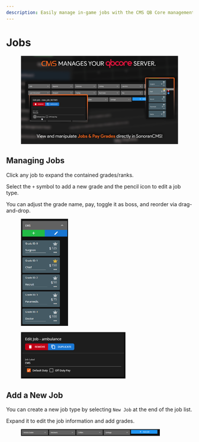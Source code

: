 ```yaml
---
description: Easily manage in-game jobs with the CMS QB Core management panel!
---
```


# Jobs

<figure><img src="../../../.gitbook/assets/qbcore_jobs.png" alt="" width="563"><figcaption></figcaption></figure>



## Managing Jobs

Click any job to expand the contained grades/ranks.

Select the `+` symbol to add a new grade and the pencil icon to edit a job type.

You can adjust the grade name, pay, toggle it as boss, and reorder via drag-and-drop.

<div align="left">

<figure><img src="../../../.gitbook/assets/image (25) (1) (1).png" alt="" width="127"><figcaption></figcaption></figure>

 

<figure><img src="../../../.gitbook/assets/image (19).png" alt="" width="282"><figcaption></figcaption></figure>

</div>

## Add a New Job

You can create a new job type by selecting `New Job` at the end of the job list.

Expand it to edit the job information and add grades.

<figure><img src="../../../.gitbook/assets/image (21).png" alt="" width="375"><figcaption></figcaption></figure>
